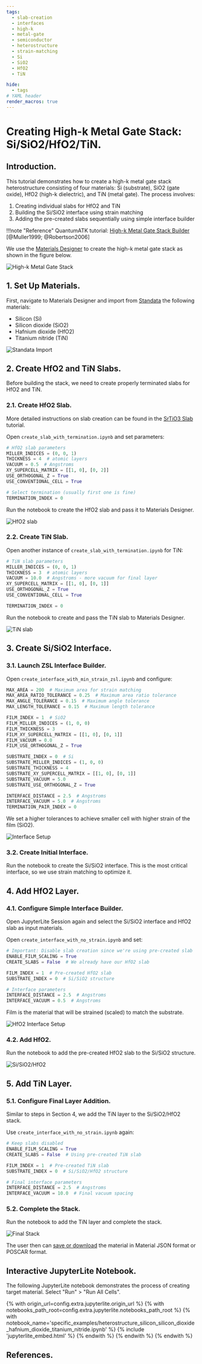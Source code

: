 ```yaml
---
tags:
  - slab-creation
  - interfaces
  - high-k
  - metal-gate
  - semiconductor
  - heterostructure
  - strain-matching
  - Si
  - SiO2
  - HfO2
  - TiN

hide:
  - tags
# YAML header
render_macros: true
---
```


# Creating High-k Metal Gate Stack: Si/SiO2/HfO2/TiN.

## Introduction.

This tutorial demonstrates how to create a high-k metal gate stack heterostructure consisting of four materials: Si (substrate), SiO2 (gate oxide), HfO2 (high-k dielectric), and TiN (metal gate). The process involves:

1. Creating individual slabs for HfO2 and TiN
2. Building the Si/SiO2 interface using strain matching
3. Adding the pre-created slabs sequentially using simple interface builder

!!!note "Reference"
    QuantumATK tutorial: [High-k Metal Gate Stack Builder](https://docs.quantumatk.com/tutorials/hkmg_builder/hkmg_builder.html) [@Muller1999; @Robertson2006]
    

We use the [Materials Designer](../../../materials-designer/overview.md) to create the high-k metal gate stack as shown in the figure below.

![High-k Metal Gate Stack](/images/tutorials/materials/heterostructures/heterostructure-silicon-silicon-dioxide-hafnium-dioxide-titanium-nitride/original-figure.webp "High-k Metal Gate Stack")

## 1. Set Up Materials.

First, navigate to Materials Designer and import from [Standata](../../../materials-designer/header-menu/input-output/standata-import.md) the following materials:

- Silicon (Si)
- Silicon dioxide (SiO2)
- Hafnium dioxide (HfO2)
- Titanium nitride (TiN)

![Standata Import](/images/tutorials/materials/heterostructures/heterostructure-silicon-silicon-dioxide-hafnium-dioxide-titanium-nitride/import-standata.webp "Standata Import")

## 2. Create HfO2 and TiN Slabs.

Before building the stack, we need to create properly terminated slabs for HfO2 and TiN.

### 2.1. Create HfO2 Slab.

More detailed instructions on slab creation can be found in the [SrTiO3 Slab](slab-strontium-titanate.md) tutorial.

Open `create_slab_with_termination.ipynb` and set parameters:

```python
# HfO2 slab parameters
MILLER_INDICES = (0, 0, 1)
THICKNESS = 4  # atomic layers
VACUUM = 0.5  # Angstroms
XY_SUPERCELL_MATRIX = [[1, 0], [0, 2]]
USE_ORTHOGONAL_Z = True
USE_CONVENTIONAL_CELL = True

# Select termination (usually first one is fine)
TERMINATION_INDEX = 0
```

Run the notebook to create the HfO2 slab and pass it to Materials Designer.

![HfO2 slab](/images/tutorials/materials/heterostructures/heterostructure-silicon-silicon-dioxide-hafnium-dioxide-titanium-nitride/wave-result-hfo2-slab-wave.webp "HfO2 slab")

### 2.2. Create TiN Slab.

Open another instance of `create_slab_with_termination.ipynb` for TiN:

```python
# TiN slab parameters
MILLER_INDICES = (0, 0, 1)
THICKNESS = 3  # atomic layers
VACUUM = 10.0  # Angstroms - more vacuum for final layer
XY_SUPERCELL_MATRIX = [[1, 0], [0, 1]]
USE_ORTHOGONAL_Z = True
USE_CONVENTIONAL_CELL = True

TERMINATION_INDEX = 0
```

Run the notebook to create and pass the TiN slab to Materials Designer.

![TiN slab](/images/tutorials/materials/heterostructures/heterostructure-silicon-silicon-dioxide-hafnium-dioxide-titanium-nitride/wave-result-tin-slab.webp "TiN slab")

## 3. Create Si/SiO2 Interface.

### 3.1. Launch ZSL Interface Builder.

Open `create_interface_with_min_strain_zsl.ipynb` and configure:

```python
MAX_AREA = 200  # Maximum area for strain matching
MAX_AREA_RATIO_TOLERANCE = 0.25  # Maximum area ratio tolerance
MAX_ANGLE_TOLERANCE = 0.15  # Maximum angle tolerance
MAX_LENGTH_TOLERANCE = 0.15  # Maximum length tolerance

FILM_INDEX = 1  # SiO2
FILM_MILLER_INDICES = (1, 0, 0)
FILM_THICKNESS = 3
FILM_XY_SUPERCELL_MATRIX = [[1, 0], [0, 1]]
FILM_VACUUM = 0.0
FILM_USE_ORTHOGONAL_Z = True

SUBSTRATE_INDEX = 0  # Si
SUBSTRATE_MILLER_INDICES = (1, 0, 0)
SUBSTRATE_THICKNESS = 4
SUBSTRATE_XY_SUPERCELL_MATRIX = [[1, 0], [0, 1]]
SUBSTRATE_VACUUM = 5.0
SUBSTRATE_USE_ORTHOGONAL_Z = True

INTERFACE_DISTANCE = 2.5  # Angstroms
INTERFACE_VACUUM = 5.0  # Angstroms
TERMINATION_PAIR_INDEX = 0
```

We set a higher tolerances to achieve smaller cell with higher strain of the film (SiO2).

![Interface Setup](/images/tutorials/materials/heterostructures/heterostructure-silicon-silicon-dioxide-hafnium-dioxide-titanium-nitride/jl-setup-notebook-si-sio2.webp "Interface Setup")

### 3.2. Create Initial Interface.

Run the notebook to create the Si/SiO2 interface. This is the most critical interface, so we use strain matching to optimize it.

## 4. Add HfO2 Layer.

### 4.1. Configure Simple Interface Builder.

Open JupyterLite Session again and select the Si/SiO2 interface and HfO2 slab as input materials.

Open `create_interface_with_no_strain.ipynb` and set:

```python
# Important: Disable slab creation since we're using pre-created slab
ENABLE_FILM_SCALING = True
CREATE_SLABS = False  # We already have our HfO2 slab

FILM_INDEX = 1  # Pre-created HfO2 slab
SUBSTRATE_INDEX = 0  # Si/SiO2 structure

# Interface parameters
INTERFACE_DISTANCE = 2.5  # Angstroms
INTERFACE_VACUUM = 0.5  # Angstroms
```

Film is the material that will be strained (scaled) to match the substrate.

![HfO2 Interface Setup](/images/tutorials/materials/heterostructures/heterostructure-silicon-silicon-dioxide-hafnium-dioxide-titanium-nitride/jl-setup-notebook-si-sio2-hfo2.webp "HfO2 Interface Setup")

### 4.2. Add HfO2.

Run the notebook to add the pre-created HfO2 slab to the Si/SiO2 structure.

![Si/SiO2/HfO2](/images/tutorials/materials/heterostructures/heterostructure-silicon-silicon-dioxide-hafnium-dioxide-titanium-nitride/wave-result-si-sio2-hfo2.webp "Si/SiO2/HfO2")

## 5. Add TiN Layer.

### 5.1. Configure Final Layer Addition.

Similar to steps in Section 4, we add the TiN layer to the Si/SiO2/HfO2 stack.

Use `create_interface_with_no_strain.ipynb` again:

```python
# Keep slabs disabled
ENABLE_FILM_SCALING = True
CREATE_SLABS = False  # Using pre-created TiN slab

FILM_INDEX = 1  # Pre-created TiN slab
SUBSTRATE_INDEX = 0  # Si/SiO2/HfO2 structure

# Final interface parameters
INTERFACE_DISTANCE = 2.5  # Angstroms
INTERFACE_VACUUM = 10.0  # Final vacuum spacing
```

### 5.2. Complete the Stack.

Run the notebook to add the TiN layer and complete the stack.

![Final Stack](/images/tutorials/materials/heterostructures/heterostructure-silicon-silicon-dioxide-hafnium-dioxide-titanium-nitride/wave-result-si-sio2-hfo2-tin.webp "Final Stack")

The user then can [save or download](../../../materials-designer/header-menu/input-output.md) the material in Material JSON format or POSCAR format.

## Interactive JupyterLite Notebook.

The following JupyterLite notebook demonstrates the process of creating target material. Select "Run" > "Run All Cells".

{% with origin_url=config.extra.jupyterlite.origin_url %}
{% with notebooks_path_root=config.extra.jupyterlite.notebooks_path_root %}
{% with notebook_name='specific_examples/heterostructure_silicon_silicon_dioxide_hafnium_dioxide_titanium_nitride.ipynb' %}
{% include 'jupyterlite_embed.html' %}
{% endwith %}
{% endwith %}
{% endwith %}

## References.

